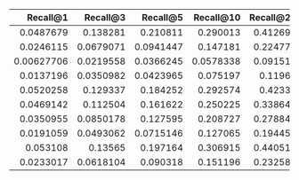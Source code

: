 |   Recall@1 |   Recall@3 |   Recall@5 |   Recall@10 |   Recall@20 |   Recall@30 |   Recall@50 |   Recall@100 |    nDCG@1 |    nDCG@3 |    nDCG@5 |   nDCG@10 |   nDCG@20 |   nDCG@30 |   nDCG@50 |   nDCG@100 | type                     |
|-----------:|-----------:|-----------:|------------:|------------:|------------:|------------:|-------------:|----------:|----------:|----------:|----------:|----------:|----------:|----------:|-----------:|:-------------------------|
| 0.0487679  |  0.138281  |  0.210811  |   0.290013  |    0.412693 |    0.476104 |    0.551329 |     0.636458 | 0.626263  | 0.611835  | 0.594215  | 0.562047  |  0.572946 |  0.596099 |  0.620219 |   0.641766 | name_preds               |
| 0.0246115  |  0.0679071 |  0.0941447 |   0.147181  |    0.224772 |    0.267288 |    0.323199 |     0.419725 | 0.238817  | 0.235859  | 0.230629  | 0.241833  |  0.268836 |  0.286815 |  0.307937 |   0.338385 | taxonomy_preds           |
| 0.00627706 |  0.0219558 |  0.0366245 |   0.0578338 |    0.091514 |    0.120912 |    0.161119 |     0.246068 | 0.0649351 | 0.0685429 | 0.0806467 | 0.0851518 |  0.100632 |  0.113516 |  0.131004 |   0.160859 | co_purchase_preds        |
| 0.0137196  |  0.0350982 |  0.0423965 |   0.075197  |    0.11965  |    0.157418 |    0.190435 |     0.236511 | 0.0959596 | 0.108726  | 0.1035    | 0.11832   |  0.13717  |  0.152999 |  0.166865 |   0.17888  | search_preds             |
| 0.0520258  |  0.129337  |  0.184252  |   0.292574  |    0.42331  |    0.506152 |    0.582709 |     0.675072 | 0.681818  | 0.627944  | 0.590108  | 0.59042   |  0.600481 |  0.628532 |  0.651151 |   0.672989 | full_preds               |
| 0.0469142  |  0.112504  |  0.161622  |   0.250225  |    0.338647 |    0.384133 |    0.447103 |     0.505489 | 0.601732  | 0.52103   | 0.496596  | 0.488648  |  0.495565 |  0.512587 |  0.532407 |   0.547253 | bm25_name_preds          |
| 0.0350955  |  0.0850178 |  0.127595  |   0.208727  |    0.278841 |    0.324254 |    0.378999 |     0.441928 | 0.461039  | 0.395273  | 0.379517  | 0.394492  |  0.405751 |  0.421483 |  0.439894 |   0.45709  | bm25_name_taxonomy_preds |
| 0.0191059  |  0.0493062 |  0.0715146 |   0.127065  |    0.194458 |    0.239746 |    0.293351 |     0.378552 | 0.197691  | 0.20489   | 0.210459  | 0.233337  |  0.255824 |  0.278511 |  0.301761 |   0.323445 | bm25_full_preds          |
| 0.053108   |  0.13565   |  0.197164  |   0.306915  |    0.440515 |    0.52788  |    0.60096  |     0.696498 | 0.714286  | 0.650542  | 0.623893  | 0.611006  |  0.624052 |  0.650871 |  0.669142 |   0.691428 | nlp_preds                |
| 0.0233017  |  0.0618104 |  0.090318  |   0.151196  |    0.232584 |    0.279307 |    0.343634 |     0.431616 | 0.271284  | 0.279937  | 0.274811  | 0.293802  |  0.31992  |  0.340891 |  0.366707 |   0.388183 | bm25_nlp_preds           |